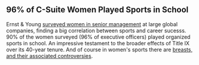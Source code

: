

## 96% of C-Suite Women Played Sports in School

Ernst & Young [surveyed women in senior management](http://www.ft.com/cms/s/2/6039120a-e9bd-11e2-bf03-00144feabdc0.html#axzz2ZEOv7vNE "Ernst & Young Studies The Connection Between Female Executives And Sports") at large global companies, finding a big correlation between sports and career sucesss. 90% of the women surveyed (96% of executive officers) played organized sports in school. An impressive testament to the broader effects of Title IX over its 40-year tenure. And of course in women's sports there are [breasts, and their associated controversies](http://espn.go.com/espnw/news-commentary/article/9451835/female-athletes-biggest-opponents-their-own-breasts-espn-magazine "YOU CAN ONLY HOPE TO CONTAIN THEM").
